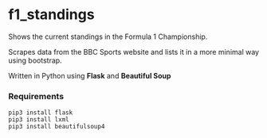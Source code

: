 # f1_standings
Shows the current standings in the Formula 1 Championship. 

Scrapes data from the BBC Sports website and lists it in a more minimal way using bootstrap. 

Written in Python using **Flask** and **Beautiful Soup**

### Requirements
```
pip3 install flask
pip3 install lxml
pip3 install beautifulsoup4
```

